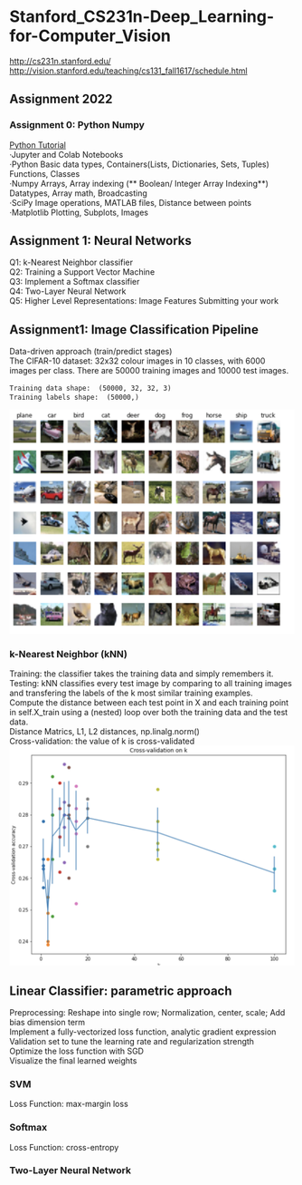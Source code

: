 # Stanford_CS231n-Deep_Learning-for-Computer_Vision
http://cs231n.stanford.edu/ <br>
http://vision.stanford.edu/teaching/cs131_fall1617/schedule.html

## Assignment 2022 
### Assignment 0: Python Numpy
<a href=2022Assignment/assignment0/python.ipynb>Python Tutorial</a> <br>
·Jupyter and Colab Notebooks <br>
·Python
Basic data types, Containers(Lists, Dictionaries, Sets, Tuples) <br>
Functions, 
Classes <br>
·Numpy
Arrays, 
Array indexing (** Boolean/ Integer Array Indexing**)
Datatypes, 
Array math, 
Broadcasting <br>
·SciPy
Image operations, 
MATLAB files, 
Distance between points <br>
·Matplotlib 
Plotting, Subplots, Images
## Assignment 1: Neural Networks
Q1: k-Nearest Neighbor classifier <br>
Q2: Training a Support Vector Machine <br>
Q3: Implement a Softmax classifier <br>
Q4: Two-Layer Neural Network <br>
Q5: Higher Level Representations: Image Features Submitting your work 

## Assignment1: Image Classification Pipeline
Data-driven approach (train/predict stages) <br >
The CIFAR-10 dataset: 32x32 colour images in 10 classes, with 6000 images per class. There are 50000 training images and 10000 test images. 
```
Training data shape:  (50000, 32, 32, 3) 
Training labels shape:  (50000,) 
```

![CIFAR-10](2022Assignment/Photo/CIFAR-10.png)
### k-Nearest Neighbor (kNN)
Training: the classifier takes the training data and simply remembers it.<br>
Testing: kNN classifies every test image by comparing to all training images and transfering the labels of the k most similar training examples.<br>
Compute the distance between each test point in X and each training point
in self.X_train using a (nested) loop over both the training data and the
test data.<br>
Distance Matrics, L1, L2 distances, np.linalg.norm()<br>
Cross-validation: the value of k is cross-validated
![Cross-validation](2022Assignment/Photo/Cross-Validation_on_k.png)
## Linear Classifier: parametric approach
Preprocessing: Reshape into single row; Normalization, center, scale; Add bias dimension term<br>
Implement a fully-vectorized loss function, analytic gradient expression <br>
Validation set to tune the learning rate and regularization strength <br>
Optimize the loss function with SGD <br>
Visualize the final learned weights
### SVM
Loss Function: max-margin loss<br>

### Softmax
Loss Function: cross-entropy<br>

### Two-Layer Neural Network